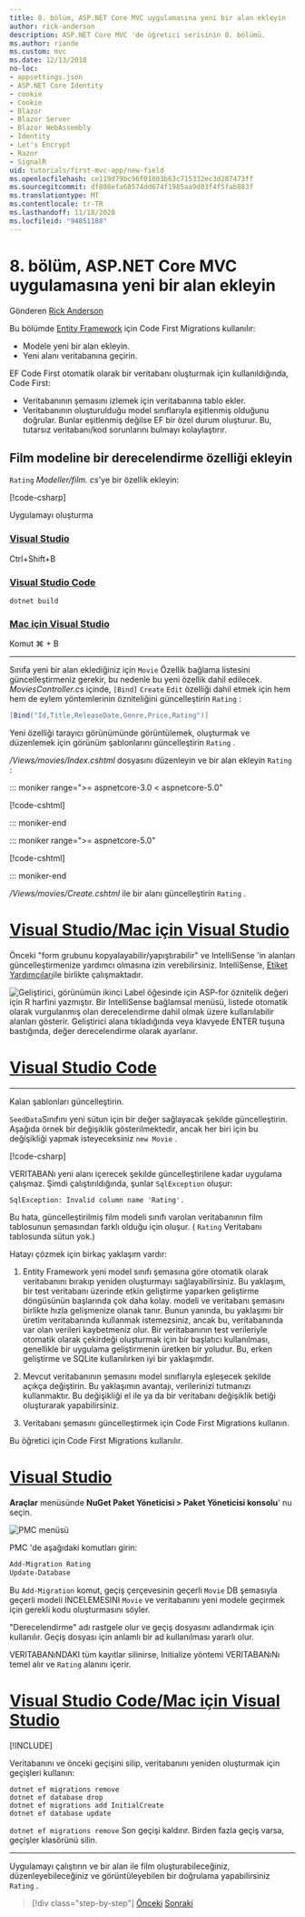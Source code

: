 ```yaml
---
title: 8. bölüm, ASP.NET Core MVC uygulamasına yeni bir alan ekleyin
author: rick-anderson
description: ASP.NET Core MVC 'de öğretici serisinin 8. bölümü.
ms.author: riande
ms.custom: mvc
ms.date: 12/13/2018
no-loc:
- appsettings.json
- ASP.NET Core Identity
- cookie
- Cookie
- Blazor
- Blazor Server
- Blazor WebAssembly
- Identity
- Let's Encrypt
- Razor
- SignalR
uid: tutorials/first-mvc-app/new-field
ms.openlocfilehash: ce119d79bc96f01803b63c715332ec3d287473ff
ms.sourcegitcommit: df808efa68574dd674f1985aa9d03f4f5fab883f
ms.translationtype: MT
ms.contentlocale: tr-TR
ms.lasthandoff: 11/18/2020
ms.locfileid: "94851188"
---
```

# <a name="part-8-add-a-new-field-to-an-aspnet-core-mvc-app"></a>8. bölüm, ASP.NET Core MVC uygulamasına yeni bir alan ekleyin

Gönderen [Rick Anderson](https://twitter.com/RickAndMSFT)

Bu bölümde [Entity Framework](/ef/core/get-started/aspnetcore/new-db) için Code First Migrations kullanılır:

* Modele yeni bir alan ekleyin.
* Yeni alanı veritabanına geçirin.

EF Code First otomatik olarak bir veritabanı oluşturmak için kullanıldığında, Code First:

* Veritabanının şemasını izlemek için veritabanına tablo ekler.
* Veritabanının oluşturulduğu model sınıflarıyla eşitlenmiş olduğunu doğrular. Bunlar eşitlenmiş değilse EF bir özel durum oluşturur. Bu, tutarsız veritabanı/kod sorunlarını bulmayı kolaylaştırır.

## <a name="add-a-rating-property-to-the-movie-model"></a>Film modeline bir derecelendirme özelliği ekleyin

`Rating` *Modeller/film. cs*'ye bir özellik ekleyin:

[!code-csharp[](~/tutorials/first-mvc-app/start-mvc/sample/MvcMovie22/Models/MovieDateRating.cs?name=snippet)]

Uygulamayı oluşturma

### <a name="visual-studio"></a>[Visual Studio](#tab/visual-studio)

 Ctrl+Shift+B

### <a name="visual-studio-code"></a>[Visual Studio Code](#tab/visual-studio-code)

```dotnetcli
dotnet build
```

### <a name="visual-studio-for-mac"></a>[Mac için Visual Studio](#tab/visual-studio-mac)

Komut ⌘ + B

------

Sınıfa yeni bir alan eklediğiniz için `Movie` Özellik bağlama listesini güncelleştirmeniz gerekir, bu nedenle bu yeni özellik dahil edilecek. *MoviesController.cs* içinde, `[Bind]` `Create` `Edit` özelliği dahil etmek için hem hem de eylem yöntemlerinin özniteliğini güncelleştirin `Rating` :

```csharp
[Bind("Id,Title,ReleaseDate,Genre,Price,Rating")]
   ```

Yeni özelliği tarayıcı görünümünde görüntülemek, oluşturmak ve düzenlemek için görünüm şablonlarını güncelleştirin `Rating` .

*/Views/movies/Index.cshtml* dosyasını düzenleyin ve bir alan ekleyin `Rating` :

::: moniker range=">= aspnetcore-3.0 < aspnetcore-5.0"

[!code-cshtml[](~/tutorials/first-mvc-app/start-mvc/sample/MvcMovie3/Views/Movies/IndexGenreRating.cshtml?highlight=16,38&range=24-63)]

::: moniker-end

::: moniker range=">= aspnetcore-5.0"

[!code-cshtml[](~/tutorials/first-mvc-app/start-mvc/sample/MvcMovie5/Views/Movies/IndexGenreRating.cshtml?highlight=16,38&range=24-63)]

::: moniker-end

*/Views/movies/Create.cshtml* ile bir alanı güncelleştirin `Rating` .

# <a name="visual-studio--visual-studio-for-mac"></a>[Visual Studio/Mac için Visual Studio](#tab/visual-studio+visual-studio-mac)

Önceki "form grubunu kopyalayabilir/yapıştırabilir" ve IntelliSense 'in alanları güncelleştirmenize yardımcı olmasına izin verebilirsiniz. IntelliSense, [Etiket Yardımcıları](xref:mvc/views/tag-helpers/intro)ile birlikte çalışmaktadır.

![Geliştirici, görünümün ikinci Label öğesinde için ASP-for öznitelik değeri için R harfini yazmıştır. Bir IntelliSense bağlamsal menüsü, listede otomatik olarak vurgulanmış olan derecelendirme dahil olmak üzere kullanılabilir alanları gösterir. Geliştirici alana tıkladığında veya klavyede ENTER tuşuna bastığında, değer derecelendirme olarak ayarlanır.](new-field/_static/cr.png)

# <a name="visual-studio-code"></a>[Visual Studio Code](#tab/visual-studio-code)

<!-- This tab intentionally left blank. -->

---

Kalan şablonları güncelleştirin.

`SeedData`Sınıfını yeni sütun için bir değer sağlayacak şekilde güncelleştirin. Aşağıda örnek bir değişiklik gösterilmektedir, ancak her biri için bu değişikliği yapmak isteyeceksiniz `new Movie` .

[!code-csharp[](start-mvc/sample/MvcMovie/Models/SeedDataRating.cs?name=snippet1&highlight=6)]

VERITABANı yeni alanı içerecek şekilde güncelleştirilene kadar uygulama çalışmaz. Şimdi çalıştırıldığında, şunlar `SqlException` oluşur:

`SqlException: Invalid column name 'Rating'.`

Bu hata, güncelleştirilmiş film modeli sınıfı varolan veritabanının film tablosunun şemasından farklı olduğu için oluşur. ( `Rating` Veritabanı tablosunda sütun yok.)

Hatayı çözmek için birkaç yaklaşım vardır:

1. Entity Framework yeni model sınıfı şemasına göre otomatik olarak veritabanını bırakıp yeniden oluşturmayı sağlayabilirsiniz. Bu yaklaşım, bir test veritabanı üzerinde etkin geliştirme yaparken geliştirme döngüsünün başlarında çok daha kolay. modeli ve veritabanı şemasını birlikte hızla gelişmenize olanak tanır. Bunun yanında, bu yaklaşımı bir üretim veritabanında kullanmak istemezsiniz, ancak bu, veritabanında var olan verileri kaybetmeniz olur. Bir veritabanının test verileriyle otomatik olarak çekirdeği oluşturmak için bir başlatıcı kullanılması, genellikle bir uygulama geliştirmenin üretken bir yoludur. Bu, erken geliştirme ve SQLite kullanılırken iyi bir yaklaşımdır.

2. Mevcut veritabanının şemasını model sınıflarıyla eşleşecek şekilde açıkça değiştirin. Bu yaklaşımın avantajı, verilerinizi tutmanızı kullanmaktır. Bu değişikliği el ile ya da bir veritabanı değişiklik betiği oluşturarak yapabilirsiniz.

3. Veritabanı şemasını güncelleştirmek için Code First Migrations kullanın.

Bu öğretici için Code First Migrations kullanılır.

# <a name="visual-studio"></a>[Visual Studio](#tab/visual-studio)

**Araçlar** menüsünde **NuGet Paket Yöneticisi > Paket Yöneticisi konsolu**' nu seçin.

  ![PMC menüsü](adding-model/_static/pmc.png)

PMC 'de aşağıdaki komutları girin:

```powershell
Add-Migration Rating
Update-Database
```

Bu `Add-Migration` komut, geçiş çerçevesinin geçerli `Movie` DB şemasıyla geçerli modeli INCELEMESINI `Movie` ve veritabanını yeni modele geçirmek için gerekli kodu oluşturmasını söyler.

"Derecelendirme" adı rastgele olur ve geçiş dosyasını adlandırmak için kullanılır. Geçiş dosyası için anlamlı bir ad kullanılması yararlı olur.

VERITABANıNDAKI tüm kayıtlar silinirse, Initialize yöntemi VERITABANıNı temel alır ve `Rating` alanını içerir.

# <a name="visual-studio-code--visual-studio-for-mac"></a>[Visual Studio Code/Mac için Visual Studio](#tab/visual-studio-code+visual-studio-mac)

[!INCLUDE[](~/includes/RP-mvc-shared/sqlite-warn.md)]

Veritabanını ve önceki geçişini silip, veritabanını yeniden oluşturmak için geçişleri kullanın:

```dotnetcli
dotnet ef migrations remove
dotnet ef database drop
dotnet ef migrations add InitialCreate
dotnet ef database update
```

`dotnet ef migrations remove` Son geçişi kaldırır. Birden fazla geçiş varsa, geçişler klasörünü silin.

---
<!-- End of VS tabs -->

Uygulamayı çalıştırın ve bir alan ile film oluşturabileceğiniz, düzenleyebileceğiniz ve görüntüleyebilen bir doğrulama yapabilirsiniz `Rating` .

> [!div class="step-by-step"]
> [Önceki](search.md) 
>  [Sonraki](validation.md)
